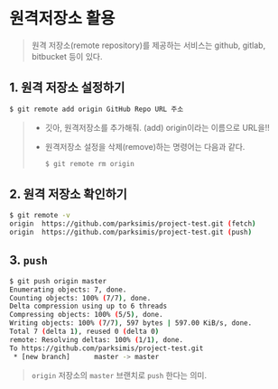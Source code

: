 # 원격저장소 활용

> 원격 저장소(remote repository)를 제공하는 서비스는 github, gitlab, bitbucket 등이 있다.



## 1. 원격 저장소 설정하기

```bash
$ git remote add origin GitHub Repo URL 주소
```

> * 깃아, 원격저장소를 추가해줘. (add) origin이라는 이름으로 URL을!!
>
> * 원격저장소 설정을 삭제(remove)하는 명령어는 다음과 같다. 
>
>   ```bash
>   $ git remote rm origin
>   ```



## 2. 원격 저장소 확인하기

```bash 
$ git remote -v
origin  https://github.com/parksimis/project-test.git (fetch)
origin  https://github.com/parksimis/project-test.git (push)
```



## 3. ```push```

```bash
$ git push origin master
Enumerating objects: 7, done.
Counting objects: 100% (7/7), done.
Delta compression using up to 6 threads
Compressing objects: 100% (5/5), done.
Writing objects: 100% (7/7), 597 bytes | 597.00 KiB/s, done.
Total 7 (delta 1), reused 0 (delta 0)
remote: Resolving deltas: 100% (1/1), done.
To https://github.com/parksimis/project-test.git
 * [new branch]      master -> master
```

> `origin` 저장소의 `master` 브랜치로 `push` 한다는 의미.
